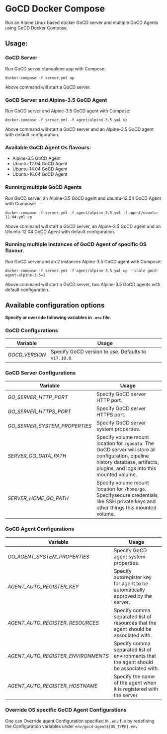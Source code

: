 # GoCD Docker Compose

Run an Alpine Linux based docker GoCD server and multiple GoCD Agents using GoCD Docker Compose.

## Usage:

### GoCD Server
Run GoCD server standalone app with Compose:
```
docker-compose -f server.yml up
```
Above command will start a GoCD server.

### GoCD Server and Alpine-3.5 GoCD Agent

Run GoCD server and Alpine-3.5 GoCD agent with Compose:
```
docker-compose -f server.yml -f agent/alpine-3.5.yml up
```
Above command will start a GoCD server and an Alpine-3.5 GoCD agent with default configuration.

### Available GoCD Agent Os flavours:
* Alpine-3.5 GoCD Agent
* Ubuntu-12.04 GoCD Agent
* Ubuntu-14.04 GoCD Agent
* Ubuntu-16.04 GoCD Agent

### Running multiple GoCD Agents

Run GoCD server, an Alpine-3.5 GoCD agent and ubuntu-12.04 GoCD Agent with Compose:
```
docker-compose -f server.yml -f agent/alpine-3.5.yml -f agent/ubuntu-12.04.yml up
```
Above command will start a GoCD server, an Alpine-3.5 GoCD agent and an Ubuntu-12.04 GoCD Agent with default configuration.

### Running multiple instances of GoCD Agent of specific OS flavour.

Run GoCD server and an 2 instances Alpine-3.5 GoCD agent with Compose:
```
docker-compose -f server.yml -f agent/alpine-3.5.yml up --scale gocd-agent-alpine-3.5=2
```
Above command will start a GoCD server, two Alpine-3.5 GoCD agents with default configuration.


## Available configuration options
__Specify or override following variables in `.env` file.__

### GoCD Configurations

|Variable | Usage |
|---------|-------|
|*GOCD_VERSION* | Specify GoCD version to use. Defaults to `v17.10.0`. |


### GoCD Server Configurations
|Variable | Usage |
|---------|-------|
*GO_SERVER_HTTP_PORT* | Specify GoCD server HTTP port.
*GO_SERVER_HTTPS_PORT* | Specify GoCD server HTTPS port.
*GO_SERVER_SYSTEM_PROPERTIES* | Specify GoCD server system properties.
*SERVER_GO_DATA_PATH* | Specify volume mount location for `/godata`. The GoCD server will store all configuration, pipeline history database, artifacts, plugins, and logs into this mounted volume.
*SERVER_HOME_GO_PATH* | Specify volume mount location for `/home/go`. Specifysecure credentials like SSH private keys and other things this mounted volume.

### GoCD Agent Configurations
|Variable | Usage |
|---------|-------|
*GO_AGENT_SYSTEM_PROPERTIES* | Specify GoCD agent system properties.
*AGENT_AUTO_REGISTER_KEY* | Specify autoregister key for agent to be automatically approved by the server.
*AGENT_AUTO_REGISTER_RESOURCES* | Specify comma separated list of resources that the agent should be associated with.
*AGENT_AUTO_REGISTER_ENVIRONMENTS* | Specify comma separated list of environments that the agent should be associated with.
*AGENT_AUTO_REGISTER_HOSTNAME* | Specify the name of the agent when it is registered with the server


### Override OS specific GoCD Agent Configurations
One can Override agent Configuration specified in `.env` file by redefining the Configuration variables under `env/gocd-agent${OS_TYPE}.env`
